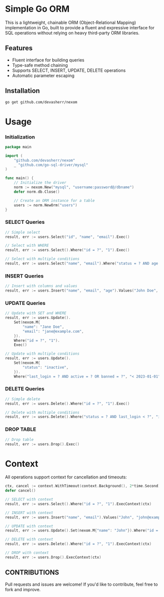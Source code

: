 # Simple Go ORM

This is a lightweight, chainable ORM (Object-Relational Mapping) implementation in Go, built to provide a fluent and expressive interface for SQL operations without relying on heavy third-party ORM libraries.

## Features

- Fluent interface for building queries
- Type-safe method chaining
- Supports SELECT, INSERT, UPDATE, DELETE operations
- Automatic parameter escaping

## Installation

```bash
go get github.com/devasherr/nexom
```

# Usage

### Initialization

```go
package main

import (
    "github.com/devasherr/nexom"
    _ "github.com/go-sql-driver/mysql"
)

func main() {
    // Initialize the driver
    norm := nexom.New("mysql", "username:password@/dbname")
    defer norm.db.Close()

    // Create an ORM instance for a table
    users := norm.NewOrm("users")
}
```

### SELECT Queries

```go
// Simple select
result, err := users.Select("id", "name", "email").Exec()

// Select with WHERE
result, err := users.Select().Where("id = ?", "1").Exec()

// Select with multiple conditions
result, err := users.Select("name", "email").Where("status = ? AND age > ? OR created_at > ?", "active", "25", "2025-01-01").Exec()
```

### INSERT Queries

```go
// Insert with columns and values
result, err := users.Insert("name", "email", "age").Values("John Doe", "john@example.com", "30").Exec()
```

### UPDATE Queries

```go
// Update with SET and WHERE
result, err := users.Update().
    Set(nexom.M{
        "name": "Jane Doe",
        "email": "jane@example.com",
    }).
    Where("id = ?", "1").
    Exec()

// Update with multiple conditions
result, err := users.Update().
    Set(nexom.M{
        "status": "inactive",
    }).
    Where("last_login = ? AND active = ? OR banned = ?", "< 2023-01-01", "false", "true").Exec()
```

### DELETE Queries

```go
// Simple delete
result, err := users.Delete().Where("id = ?", "1").Exec()

// Delete with multiple conditions
result, err := users.Delete().Where("status = ? AND last_login < ?", "inactive", "2022-01-01").Exec()
```

### DROP TABLE

```go
// Drop table
result, err := users.Drop().Exec()
```
# Context
All operations support context for cancellation and timeouts:

```go
ctx, cancel := context.WithTimeout(context.Background(), 2*time.Second)
defer cancel()

// SELECT with context
result, err := users.Select().Where("id = ?", "1").ExecContext(ctx)

// INSERT with context
result, err := users.Insert("name", "email").Values("John", "john@example.com").ExecContext(ctx)

// UPDATE with context
result, err := users.Update().Set(nexom.M{"name": "John"}).Where("id = ?", "1").ExecContext(ctx)

// DELETE with context
result, err := users.Delete().Where("id = ?", "1").ExecContext(ctx)

// DROP with context
result, err := users.Drop().ExecContext(ctx)
```

## CONTRIBUTIONS

Pull requests and issues are welcome! If you'd like to contribute, feel free to fork and improve.
